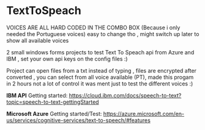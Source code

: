 # TextToSpeach
VOICES ARE ALL HARD CODED IN THE COMBO BOX (Because i only needed the Portuguese voices) easy to change tho , might switch up later to show all available voices 

2 small windows forms projects to test Text To Speach api from Azure and IBM , set your own api keys on the config files :)

Project can open files from a txt instead of typing , files are encrypted after converted , you can select from all voice available (PT), made this progam in 2 hours not a lot of control it was ment just to test the different voices :)

__IBM API__
Getting started:
https://cloud.ibm.com/docs/speech-to-text?topic=speech-to-text-gettingStarted

__Microsoft Azure__
Getting started/Test:
https://azure.microsoft.com/en-us/services/cognitive-services/text-to-speech/#features

